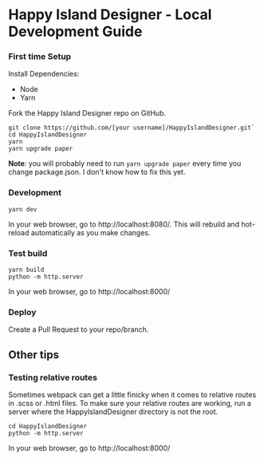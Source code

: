 # Happy Island Designer - Local Development Guide

### First time Setup

Install Dependencies:
- Node
- Yarn

Fork the Happy Island Designer repo on GitHub.

```
git clone https://github.com/[your username]/HappyIslandDesigner.git`
cd HappyIslandDesigner
yarn
yarn upgrade paper
```
**Note**: you will probably need to run `yarn upgrade paper` every time you change package.json. I don't know how to fix this yet.

### Development
```
yarn dev
```

In your web browser, go to http://localhost:8080/. This will rebuild and hot-reload automatically as you make changes.


### Test build
```
yarn build
python -m http.server
```
In your web browser, go to http://localhost:8000/

### Deploy
Create a Pull Request to your repo/branch.


## Other tips
### Testing relative routes
Sometimes webpack can get a little finicky when it comes to relative routes in .scss or .html files. To make sure your relative routes are working, run a server where the HappyIslandDesigner directory is not the root.

```
cd HappyIslandDesigner
python -m http.server
```

In your web browser, go to http://localhost:8000/
